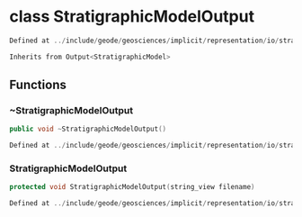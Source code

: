 # class StratigraphicModelOutput

```cpp
Defined at ../include/geode/geosciences/implicit/representation/io/stratigraphic_model_output.h#49
```

```cpp
Inherits from Output<StratigraphicModel>
```



## Functions

### ~StratigraphicModelOutput

```cpp
public void ~StratigraphicModelOutput()
```

```cpp
Defined at ../include/geode/geosciences/implicit/representation/io/stratigraphic_model_output.h#53
```

### StratigraphicModelOutput

```cpp
protected void StratigraphicModelOutput(string_view filename)
```

```cpp
Defined at ../include/geode/geosciences/implicit/representation/io/stratigraphic_model_output.h#56
```



